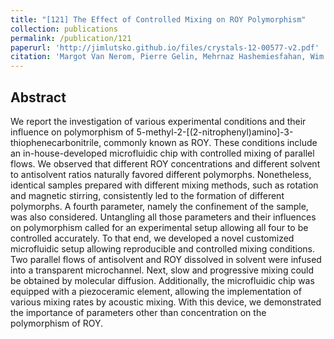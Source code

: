 ```yaml
---
title: "[121] The Effect of Controlled Mixing on ROY Polymorphism"
collection: publications
permalink: /publication/121
paperurl: 'http://jimlutsko.github.io/files/crystals-12-00577-v2.pdf'
citation: 'Margot Van Nerom, Pierre Gelin, Mehrnaz Hashemiesfahan, Wim De Malsche, James F. Lutsko,Dominique Maes,  and Quentin Galand  &quot;The Effect of Controlled Mixing on ROY Polymorphism&quot;, <i>Crystals</i>, 12, 577 (2022); doi:10.3390/cryst12050577'
---
```

Abstract
---
We report the investigation of various experimental conditions and their influence on
polymorphism of 5-methyl-2-[(2-nitrophenyl)amino]-3-thiophenecarbonitrile, commonly known as
ROY. These conditions include an in-house-developed microfluidic chip with controlled mixing of
parallel flows. We observed that different ROY concentrations and different solvent to antisolvent
ratios naturally favored different polymorphs. Nonetheless, identical samples prepared with different
mixing methods, such as rotation and magnetic stirring, consistently led to the formation of different
polymorphs. A fourth parameter, namely the confinement of the sample, was also considered.
Untangling all those parameters and their influences on polymorphism called for an experimental
setup allowing all four to be controlled accurately. To that end, we developed a novel customized
microfluidic setup allowing reproducible and controlled mixing conditions. Two parallel flows of
antisolvent and ROY dissolved in solvent were infused into a transparent microchannel. Next, slow
and progressive mixing could be obtained by molecular diffusion. Additionally, the microfluidic
chip was equipped with a piezoceramic element, allowing the implementation of various mixing
rates by acoustic mixing. With this device, we demonstrated the importance of parameters other than
concentration on the polymorphism of ROY.



